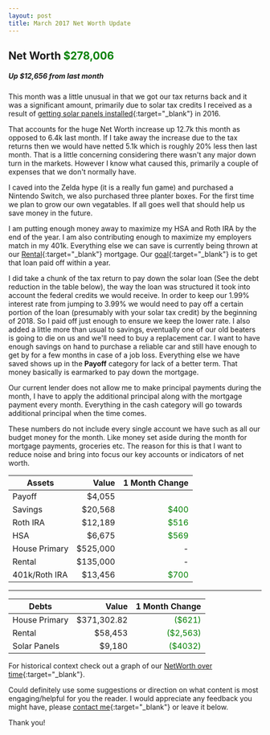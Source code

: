 ```yaml
---
layout: post
title: March 2017 Net Worth Update
---
```


## Net Worth <span style="color:green;">**$278,006**</span>

##### Up $12,656 from last month

This month was a little unusual in that we got our tax returns back and it was a significant amount, 
primarily due to solar tax credits I received as a result of [getting solar panels
installed](/2017-03-13-purchasing-solar/ "Why Solar Panels made sense for me"){:target="_blank"} in 2016.  

That accounts for the huge Net Worth increase up 12.7k this month as opposed to 6.4k last month.
If I take away the increase due to the tax returns then we would have netted 5.1k which is roughly 20%
less then last month. That is a little concerning considering there wasn't any major down turn in the markets.
However I know what caused this, primarily a couple of expenses that we don't normally have.

I caved into the Zelda hype (it is a really fun game) and purchased a Nintendo Switch,
we also purchased three planter boxes. For the first time we plan to grow our own vegatables.
If all goes well that should help us save money in the future.

I am putting enough money away to maximize my HSA and Roth IRA by the end of the year.
I am also contributing enough to maximize my employers match in my 401k.
Everything else we can save is currently being thrown at our [Rental](/2017-03-13-first-home/ "How we saved for and decided on our first home."){:target="_blank"} mortgage.
Our [goal](/2017-03-13-near-term-goals/ "Our short term goals"){:target="_blank"}  is to get that loan paid off within a year.

I did take a chunk of the tax return to pay down the solar loan (See the debt reduction in the table below), 
the way the loan was structured it took into account the federal credits we would receive.
In order to keep our 1.99% interest rate from jumping to 3.99% we would need to pay off a certain portion of the loan 
(presumably with your solar tax credit) by the beginning of 2018.  So I paid off just enough to ensure we keep the lower rate.
I also added a little more than usual to savings, eventually one of our old beaters is going to die on us and we'll need to buy a replacement car.
I want to have enough savings on hand to purchase a reliable car and still have enough to get by for a few months in case of a job loss.
Everything else we have saved shows up in the **Payoff** category for lack of a better term.  That money basically is earmarked to pay down the mortgage.

Our current lender does not allow me to make principal payments during the month, I have to apply the additional principal along with the mortgage payment every month.
Everything in the cash category will go towards additional principal when the time comes.

These numbers do not include every single account we have such as all our budget money for the month.
Like money set aside during the month for mortgage payments, groceries etc.
The reason for this is that I want to reduce noise and bring into focus our key accounts or indicators of net worth. 


  

| Assets        | Value           | 1 Month Change  |
| ------------- | -------------:| -----:|
| Payoff      | $4,055      |    |
| Savings   | $20,568 | <span style="color:green;">$400</span> |
| Roth IRA  | $12,189     | <span style="color:green;">$516</span> |
| HSA  | $6,675     | <span style="color:green;">$569</span> |
| House Primary  | $525,000     | - |
| Rental  | $135,000     | - |
| 401k/Roth IRA  | $13,456     | <span style="color:green;">$700</span> |

<hr>

| Debts        | Value           | 1 Month Change  |
| ------------- | -------------:| -----:|
| House Primary      | $371,302.82    | <span style="color:green;">($621)</span>   |
| Rental   | $58,453 | <span style="color:green;">($2,563)</span> |
| Solar Panels  | $9,180    | <span style="color:green;">($4032)</span> |

  
For historical context check out a graph of our [NetWorth over time](/Net-Worth/profile/?user=yhxzTiGfYRe5j5IpB6Xw2nmZUTJ2){:target="_blank"}.

Could definitely use some suggestions or direction on what content is most engaging/helpful for you the reader.  I would appreciate any feedback you might have, please [contact me](/aboutme/){:target="_blank"} or leave it below.  

Thank you!



